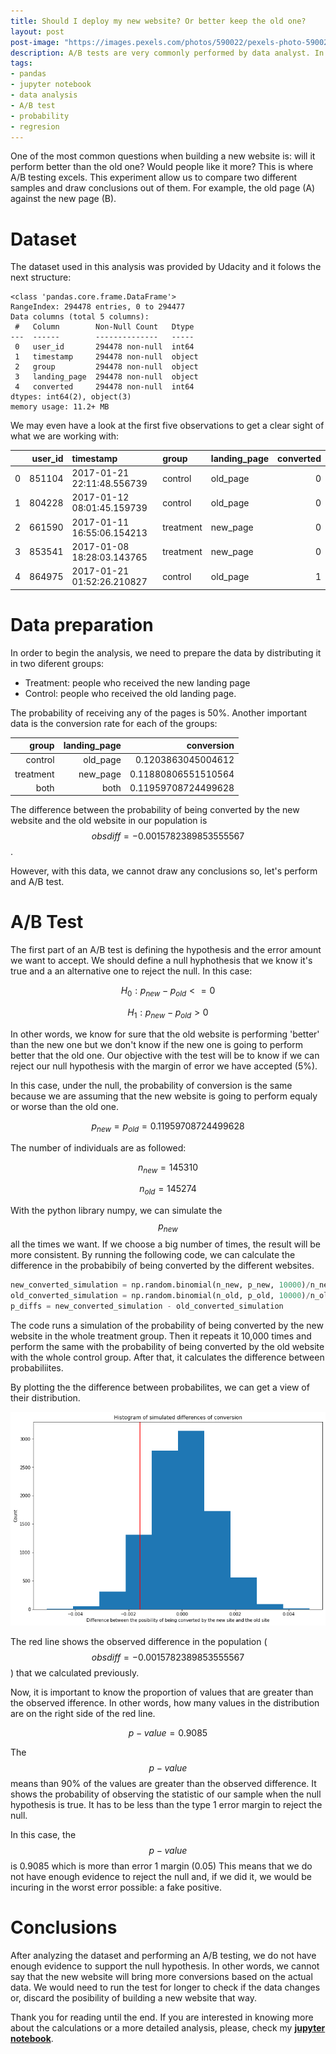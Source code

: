 ```yaml
---
title: Should I deploy my new website? Or better keep the old one?
layout: post
post-image: "https://images.pexels.com/photos/590022/pexels-photo-590022.jpeg"
description: A/B tests are very commonly performed by data analyst. In this post, I'll run some tests to help a fake company understand if they should implement the new page or keep the old one.
tags:
- pandas
- jupyter notebook
- data analysis
- A/B test
- probability
- regresion
---
```


One of the most common questions when building a new website is: will it perform better than the old one? Would people like it more? This is where A/B testing excels. This experiment allow us to compare two different samples and draw conclusions out of them. For example, the old page (A) against the new page (B).

# Dataset
The dataset used in this analysis was provided by Udacity and it folows the next structure:

```
<class 'pandas.core.frame.DataFrame'>
RangeIndex: 294478 entries, 0 to 294477
Data columns (total 5 columns):
 #   Column        Non-Null Count   Dtype 
---  ------        --------------   ----- 
 0   user_id       294478 non-null  int64 
 1   timestamp     294478 non-null  object
 2   group         294478 non-null  object
 3   landing_page  294478 non-null  object
 4   converted     294478 non-null  int64 
dtypes: int64(2), object(3)
memory usage: 11.2+ MB
```

We may even have a look at the first five observations to get a clear sight of what we are working with:

|    |   user_id | timestamp                  | group     | landing_page   |   converted |
|---:|----------:|:---------------------------|:----------|:---------------|------------:|
|  0 |    851104 | 2017-01-21 22:11:48.556739 | control   | old_page       |           0 |
|  1 |    804228 | 2017-01-12 08:01:45.159739 | control   | old_page       |           0 |
|  2 |    661590 | 2017-01-11 16:55:06.154213 | treatment | new_page       |           0 |
|  3 |    853541 | 2017-01-08 18:28:03.143765 | treatment | new_page       |           0 |
|  4 |    864975 | 2017-01-21 01:52:26.210827 | control   | old_page       |           1 |

# Data preparation
In order to begin the analysis, we need to prepare the data by distributing it in two diferent groups:
*   Treatment: people who received the new landing page
*   Control: people who received the old landing page.

The probability of receiving any of the pages is 50%. Another important data is the conversion rate for each of the groups:

|   group   |   landing_page    |   conversion  |
|----------:|------------------:|--------------:|
|   control |   old_page        |   0.1203863045004612         |
| treatment |   new_page        |   0.11880806551510564       |
|   both    |   both            |   0.11959708724499628       |


The difference between the probability of being converted by the new website and the old website in our population is $$obsdiff = -0.0015782389853555567$$.

However, with this data, we cannot draw any conclusions so, let's perform and A/B test.

# A/B Test
The first part of an A/B test is defining the hypothesis and the error amount we want to accept. We should define a null hyphothesis that we know it's true and a an alternative one to reject the null. In this case:

$$H_0: p_{new} - p_{old} <= 0$$

$$H_1: p_{new} - p_{old} > 0$$

In other words, we know for sure that the old website is performing 'better' than the new one but we don't know if the new one is going to perform better that the old one. Our objective with the test will be to know if we can reject our null hypothesis with the margin of error we have accepted (5%).

In this case, under the null, the probability of conversion is the same because we are assuming that the new website is going to perform equaly or worse than the old one.

$$p_{new} = p_{old} = 0.11959708724499628$$

The number of individuals are as followed:

$$n_{new} = 145310$$

$$n_{old} = 145274$$

With the python library numpy, we can simulate the $$p_{new}$$ all the times we want. If we choose a big number of times, the result will be more consistent. By running the following code, we can calculate the difference in the probabibily of being converted by the different websites.

```python
new_converted_simulation = np.random.binomial(n_new, p_new, 10000)/n_new
old_converted_simulation = np.random.binomial(n_old, p_old, 10000)/n_old
p_diffs = new_converted_simulation - old_converted_simulation
```

The code runs a simulation of the probability of being converted by the new website in the whole treatment group. Then it repeats it 10,000 times and perform the same with the probability of being converted by the old website with the whole control group. After that, it calculates the difference between probabiliites.

By plotting the the difference between probabilites, we can get a view of their distribution.

![ab-testint](/assets/images/ab-testing/simul-hist.png)

The red line shows the observed difference in the population ($$obsdiff = -0.0015782389853555567$$) that we calculated previously.

Now, it is important to know the proportion of values that are greater than the observed ifference. In other words, how many values in the distribution are on the right side of the red line.

$$p-value = 0.9085$$

The $$p-value$$ means than 90% of the values are greater than the observed difference. It shows the probability of observing the statistic of our sample when the null hypothesis is true. It has to be less than the type 1 error margin to reject the null.

In this case, the $$p-value$$ is 0.9085 which is more than error 1 margin (0.05) This means that we do not have enough evidence to reject the null and, if we did it, we would be incuring in the worst error possible: a fake positive.

# Conclusions
After analyzing the dataset and performing an A/B testing, we do not have enough evidence to support the null hypothesis. In other words, we cannot say that the new website will bring more conversions based on the actual data. We would need to run the test for longer to check if the data changes or, discard the posibility of building a new website that way.

Thank you for reading until the end. If you are interested in knowing more about the calculations or a more detailed analysis, please, check my **[jupyter notebook](https://github.com/aingelmo/portfolio/blob/main/Udacity/Project_3_Analyze%20AB%20Test%20Results/Analyze_ab_test_results_notebook.ipynb)**.